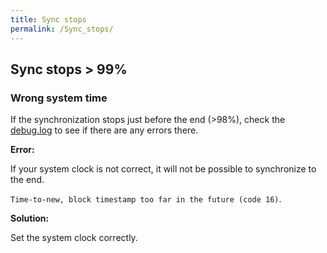 ```yaml
---
title: Sync stops
permalink: /Sync_stops/
---
```


## Sync stops \> 99%

### Wrong system time

If the synchronization stops just before the end (\>98%), check the
[debug.log](/debug.log "wikilink") to see if there are any errors there.

**Error:**

If your system clock is not correct, it will not be possible to
synchronize to the end.

`Time-to-new, block timestamp too far in the future (code 16)`.

**Solution:**

Set the system clock correctly.